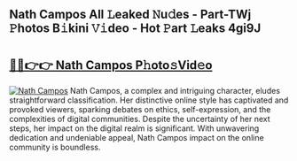 ## Nath Campos All 𝙻eaked 𝙽u𝚍es - Part-TWj 𝙿hotos B𝚒kini 𝚅𝚒deo - Hot 𝙿art 𝙻eaks 4gi9J

# <h2><a href="http://ld0frw.urlbe.top/?page=Nath+Campos">🔗🔗👉👉 Nath Campos P𝚑oto𝚜Vid𝚎o</a></h2>

[![Nath Campos](https://i.imgur.com/eBuTRDB.gif)](http://ld0frw.urlbe.top/?page=Nath+Campos)
Nath Campos, a complex and intriguing character, eludes straightforward classification. Her distinctive online style has captivated and provoked viewers, sparking debates on ethics, self-expression, and the complexities of digital communities. Despite the uncertainty of her next steps, her impact on the digital realm is significant. With unwavering dedication and undeniable appeal, Nath Campos impact on the online community is boundless.
